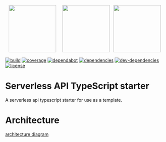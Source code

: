 <p align="center">
  <img height="150" src="https://user-images.githubusercontent.com/2955468/63644648-e1251a80-c6bb-11e9-9978-db90507e3b4c.png">&nbsp;&nbsp;&nbsp;&nbsp;
  <img height="150" src="https://user-images.githubusercontent.com/2955468/63644641-b5a23000-c6bb-11e9-9e5c-600a5e2a402d.png">&nbsp;&nbsp;
  <img height="150" src="https://user-images.githubusercontent.com/2955468/62672521-077f5200-b969-11e9-8247-a7a34540b41d.png">
</p>

[![build]][build-url] [![coverage]][coverage-url] [![dependabot]][dependabot-url] [![dependencies]][dependencies-url] [![dev-dependencies]][dev-dependencies-url] [![license]][license-url]

# Serverless API TypeScript starter

A serverless api typescript starter for use as a template.

# Architecture

[architecture diagram](docs/architecture/drawio-architecture.png)

<!-- badge icons -->

[coverage]: https://flat.badgen.net/codecov/c/github/pariveda-accelerators/serverless-api-typescript/?icon=codecov
[license]: https://flat.badgen.net/github/license/pariveda-accelerators/serverless-api-typescript
[build]: https://flat.badgen.net/circleci/github/pariveda-accelerators/serverless-api-typescript/master/?icon=circleci
[dependabot]: https://flat.badgen.net/dependabot/pariveda-accelerators/serverless-api-typescript/?icon=dependabot&label=dependabot
[dependencies]: https://flat.badgen.net/david/dep/pariveda-accelerators/serverless-api-typescript
[dev-dependencies]: https://flat.badgen.net/david/dev/pariveda-accelerators/serverless-api-typescript/?label=dev+dependencies

<!-- badge urls -->

[coverage-url]: https://codecov.io/gh/pariveda-accelerators/serverless-api-typescript
[license-url]: https://github.com/pariveda-accelerators/serverless-api-typescript
[build-url]: https://circleci.com/gh/pariveda-accelerators/serverless-api-typescript
[dependabot-url]: https://flat.badgen.net/dependabot/pariveda-accelerators/serverless-api-typescript
[dependencies-url]: https://david-dm.org/pariveda-accelerators/serverless-api-typescript
[dev-dependencies-url]: https://david-dm.org/pariveda-accelerators/serverless-api-typescript?type=dev

